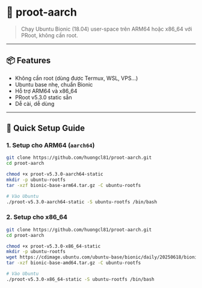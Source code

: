# 🐧 proot-aarch

> Chạy Ubuntu Bionic (18.04) user-space trên ARM64 hoặc x86_64 với PRoot, không cần root.

---

## 📦 Features

- Không cần root (dùng được Termux, WSL, VPS...)
- Ubuntu base nhẹ, chuẩn Bionic
- Hỗ trợ ARM64 và x86_64
- PRoot v5.3.0 static sẵn
- Dễ cài, dễ dùng

---

## 🚀 Quick Setup Guide

### 1. Setup cho ARM64 (`aarch64`)
```bash
git clone https://github.com/huongcl81/proot-aarch.git
cd proot-aarch

chmod +x proot-v5.3.0-aarch64-static
mkdir -p ubuntu-rootfs
tar -xzf bionic-base-arm64.tar.gz -C ubuntu-rootfs

# Vào Ubuntu
./proot-v5.3.0-aarch64-static -S ubuntu-rootfs /bin/bash
```

### 2. Setup cho x86_64
```bash
git clone https://github.com/huongcl81/proot-aarch.git
cd proot-aarch

chmod +x proot-v5.3.0-x86_64-static
mkdir -p ubuntu-rootfs
wget https://cdimage.ubuntu.com/ubuntu-base/bionic/daily/20250618/bionic-base-amd64.tar.gz
tar -xzf bionic-base-amd64.tar.gz -C ubuntu-rootfs

# Vào Ubuntu
./proot-v5.3.0-x86_64-static -S ubuntu-rootfs /bin/bash
```
